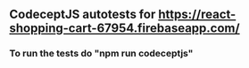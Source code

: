 ## CodeceptJS autotests for https://react-shopping-cart-67954.firebaseapp.com/
### To run the tests do "npm run codeceptjs"